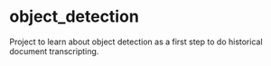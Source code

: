 # object_detection
Project to learn about object detection as a first step to do historical document transcripting.
